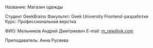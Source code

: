Название: Магазин одежды

Студент GeekBrains
Факультет: Geek University Frontend-разработки
Курс: Профессиональная верстка

ФИО: Мельников Андрей Дмитриевич
E-mail: m_rew@vk.com

Преподаватель: Анна Русяева
